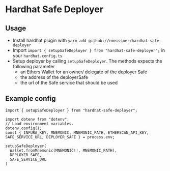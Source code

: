 # Hardhat Safe Deployer

## Usage
- Install hardhat plugin with `yarn add github://rmeissner/hardhat-safe-deployer`
- Import `import { setupSafeDeployer } from "hardhat-safe-deployer";` in your `hardhat.config.ts`
- Setup deployer by calling `setupSafeDeployer`. The methods expects the following parameter
  - an Ethers Wallet for an owner/ delegate of the deployer Safe
  - the address of the deployerSafe
  - the url of the Safe service that should be used

## Example config
```ts=
import { setupSafeDeployer } from "hardhat-safe-deployer";

import dotenv from "dotenv";
// Load environment variables.
dotenv.config();
const { INFURA_KEY, MNEMONIC, MNEMONIC_PATH, ETHERSCAN_API_KEY, SAFE_SERVICE_URL, DEPLOYER_SAFE } = process.env;

setupSafeDeployer(
  Wallet.fromMnemonic(MNEMONIC!!, MNEMONIC_PATH),
  DEPLOYER_SAFE,
  SAFE_SERVICE_URL
)
```
